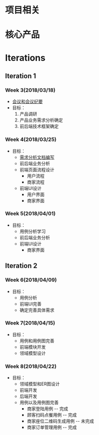 # 项目相关

# 核心产品

# Iterations
## Iteration 1
### Week 3(2018/03/18)
+ [会议和会议纪要](Inception.md)
+ 目标：
    1. 产品调研
    2. 产品业务需求分析确定
    3. 前后端技术框架确定

### Week 4(2018/03/25)
+ 目标：
    * [需求分析文档编写](./doc/DemandAnalysis.md)
    * 前后端业务分析
    * 前端页面流程设计
        - 用户流程
        - 商家流程
    * 前端UI设计
        - 用户界面
        - 商家界面

### Week 5(2018/04/01)
+ 目标：
    * 用例分析学习
    * 前后端业务分析
    * 前端UI设计
        - 商家界面

## Iteration 2
### Week 6(2018/04/09)
+ 目标：
    * 用例分析
    * 前端UI完善
    * 确定完善具体需求  

### Week 7(2018/04/15)
+ 目标：
    * 用例和用例图完善
    * 前端模块开发
    * 领域模型设计

### Week 8(2018/04/22)
+ 目标：
    + 领域模型和ER图设计
    + 前端开发
    + 后端开发
    + 用例以及用例图完善
        + 商家登陆用例 -- 完成
        + 顾客扫码点餐用例 -- 完成
        + 商家座位二维码生成用例 -- 未完成
        + 商家订单管理用例 -- 完成

